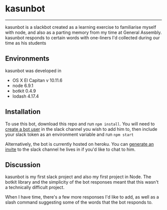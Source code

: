 # kasunbot
--------

kasunbot is a slackbot created as a learning exercise to familiarise myself with node, and also as a parting memory from my time at General Assembly. kasunbot responds to certain words with one-liners I'd collected during our time as his students

## Environments

kasunbot was developed in
- OS X El Capitan v 10.11.6
- node 6.9.1
- botkit 0.4.9
- lodash 4.17.4


## Installation

To use this bot, download this repo and run `npm install`. You will need to [create a bot user](https://my.slack.com/services/new/bot) in the slack channel you wish to add him to, then include your slack token as an environment variable and run `npm start`

Alternatively, the bot is currently hosted on heroku. You can [generate an invite](https://quiet-dawn-90537.herokuapp.com/) to the slack channel he lives in if you'd like to chat to him.

## Discussion

kasunbot is my first slack project and also my first project in Node. The botkit library and the simplicity of the bot responses meant that this wasn't a technically difficult project.

When I have time, there's a few more responses I'd like to add, as well as a slash command suggesting some of the words that the bot responds to.
